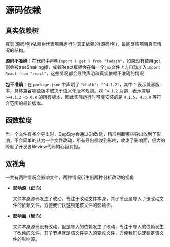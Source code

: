 # 源码依赖

## 真实依赖树

真实(源码/包)依赖树代表项目运行时真正依赖的(源码/包)，最能反应项目真实情况的结构。

**源码不准确**：在代码中声明`import { get } from "ladash"`，如果没有使用get，则会被treeShaking掉，或者React框架会在每一个`jsx`文件上方自动加入`import React from "react"`，这些情况都会导致声明和真实依赖不准确的情况

**包不准确**：在 `package.json` 中声明了 `"chalk": "^4.1.2"`，其中 `^` 表示兼容版本，具体兼容哪些版本取决于语义化版本规则。以 `^4.1.2` 为例，表示兼容 `>=4.1.2 <5.0.0` 的所有版本，因此实际运行时可能安装的是 `4.1.5`、`4.5.0` 等符合范围的最新版本。


## 函数粒度

当一个文件有多个导出时，DepSpy会通过Git改动，精准判断哪些导出收到了影响，不会简单的认为一个文件改动，所有导出都收到影响，收束了影响面，极大的降低了开发者Review代码的心智负担。

## 双视角

一共有两种情况会影响文件，两种情况衍生出两种分析改动的视角
  - **影响源（正向）**
  
    文件本身源码发生了改动，专注于改动文件本身，其子节点是导入了该改动文件的依赖文件，方便我们快速锁定该文件的影响面。

  - **影响面（反向）**
  
    文件本身源码没有改动，但是导入的依赖发生了改动，专注于导入的依赖发生了改动的文件，其子节点就是该文件导入的变动文件，方便我们快速锁定该文件的影响源。
